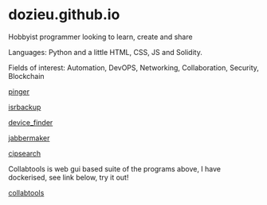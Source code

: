 # dozieu.github.io

Hobbyist programmer looking to learn, create and share

Languages: Python and a little HTML, CSS, JS and Solidity. 

Fields of interest: Automation, DevOPS, Networking, Collaboration, Security, Blockchain





<a href="https://github.com/dozieu/pinger">pinger</a>

<a href="https://github.com/dozieu/isrbackup">isrbackup</a>

<a href="https://github.com/dozieu/device_finder">device_finder</a>

<a href="https://github.com/dozieu/jabbermaker">jabbermaker</a>

<a href="https://github.com/dozieu/cipsearch">cipsearch</a>



Collabtools is web gui based suite of the programs above, I have dockerised, see link below, try it out!

<a href="https://hub.docker.com/r/dozieu/collabtools-v01">collabtools</a>
